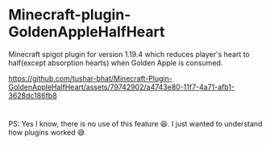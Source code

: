 # Minecraft-plugin-GoldenAppleHalfHeart

Minecraft spigot plugin for version 1.19.4 which reduces player's heart to half(except absorption hearts) when Golden Apple is consumed.


https://github.com/tushar-bhat/Minecraft-Plugin-GoldenAppleHalfHeart/assets/79742902/a4743e80-11f7-4a71-afb1-3628dc186fb8



#

PS: Yes I know, there is no use of this feature 😆. I just wanted to understand how plugins worked 😅 
